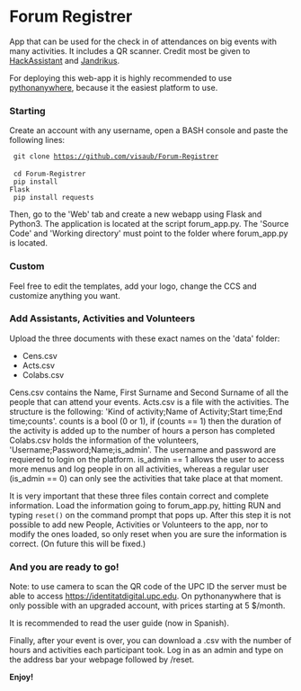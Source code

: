 # Forum Registrer

App that can be used for the check in of attendances on big events with many activities. It includes a QR scanner. Credit most be given to <a href="https://github.com/HackAssistant/registration">HackAssistant</a> and <a href="https://github.com/jandrikus">Jandrikus</a>.

For deploying this web-app it is highly recommended to use <a href='https://www.pythonanywhere.com'> pythonanywhere</a>, because it the easiest platform to use.

<h3> Starting </h3>

Create an account with any username, open a BASH console and paste the following lines:

<code> git clone https://github.com/visaub/Forum-Registrer </code><br> 
<code> cd Forum-Registrer </code><br>
<code> pip install Flask </code><br>
<code> pip install requests </code>

Then, go to the 'Web' tab and create a new webapp using Flask and Python3. The application is located at the script forum_app.py. The 'Source Code' and 'Working directory' must point to the folder where forum_app.py is located.

<h3> Custom </h3>

Feel free to edit the templates, add your logo, change the CCS and customize anything you want.

<h3> Add Assistants, Activities and Volunteers </h3>

Upload the three documents with these exact names on the 'data' folder:
- Cens.csv 
- Acts.csv
- Colabs.csv

Cens.csv contains the Name, First Surname and Second Surname of all the people that can attend your events.
Acts.csv is a file with the activities. The structure is the following: 'Kind of activity;Name of Activity;Start time;End time;counts'. counts is a bool (0 or 1), if (counts == 1) then the duration of the activity is added up to the number of hours a person has completed
Colabs.csv holds the information of the volunteers, 'Username;Password;Name;is_admin'. The username and password are requiered to login on the platform. is_admin == 1 allows the user to access more menus and log people in on all activities, whereas a regular user (is_admin == 0) can only see the activities that take place at that moment.

It is very important that these three files contain correct and complete information.
Load the information going to forum_app.py, hitting RUN and typing <code>reset()</code> on the command prompt that pops up.
After this step it is not possible to add new People, Activities or Volunteers to the app, nor to modify the ones loaded, so only reset when you are sure the information is correct. (On future this will be fixed.)

<h3>And you are ready to go!</h3>

Note: to use camera to scan the QR code of the UPC ID the server must be able to access https://identitatdigital.upc.edu. On pythonanywhere that is only possible with an upgraded account, with prices starting at 5 $/month.

It is recommended to read the user guide (now in Spanish). 

Finally, after your event is over, you can download a .csv with the number of hours and activities each participant took. Log in as an admin and type on the address bar your webpage followed by /reset.

<b>Enjoy!</b>